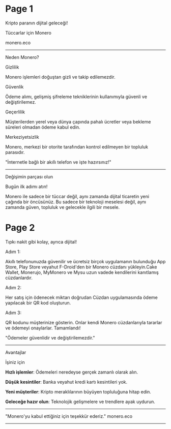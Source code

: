 # Page 1
Kripto paranın dijital geleceği!

Tüccarlar için Monero

monero.eco

---

Neden Monero?

Gizlilik

Monero işlemleri doğuştan gizli ve takip edilemezdir.

Güvenlik

Ödeme alımı, gelişmiş şifreleme tekniklerinin kullanımıyla güvenli ve değiştirilemez.

Geçerlilik

Müşterilerden yerel veya dünya çapında pahalı ücretler veya bekleme süreleri olmadan ödeme kabul edin.

Merkeziyetsizlik

Monero, merkezi bir otorite tarafından kontrol edilmeyen bir topluluk parasıdır.

"İnternetle bağlı bir akıllı telefon ve işte hazırsınız!"

---

Değişimin parçası olun

Bugün ilk adımı atın!

Monero ile sadece bir tüccar değil, aynı zamanda dijital ticaretin yeni çağında bir öncüsünüz. Bu sadece bir teknoloji meselesi değil, aynı zamanda güven, topluluk ve gelecekle ilgili bir mesele.

# Page 2

Tıpkı nakit gibi kolay, ayrıca dijital!

Adım 1:

Akıllı telefonunuzda güvenilir ve ücretsiz birçok uygulamanın bulunduğu App Store, Play Store 
veyahut F-Droid'den bir Monero cüzdanı yükleyin.Cake Wallet, Monerujo, MyMonero ve Mysu uzun vadede kendilerini kanıtlamış cüzdanlardır.

Adım 2:

Her satış için ödenecek miktarı doğrudan Cüzdan uygulamasında ödeme yapılacak bir QR kod oluşturun.

Adım 3:

QR kodunu müşterinize gösterin. Onlar kendi Monero cüzdanlarıyla tararlar ve ödemeyi onaylarlar. Tamamlandı!

"Ödemeler güvenlidir ve değiştirilemezdir."

---

Avantajlar

İşiniz için

**Hızlı işlemler**: Ödemeleri neredeyse gerçek zamanlı olarak alın.

**Düşük kesintiler**: Banka veyahut kredi kartı kesintileri yok.

**Yeni müşteriler**: Kripto meraklılarının büyüyen topluluğuna hitap edin.

**Geleceğe hazır olun**: Teknolojik gelişmelere ve trendlere ayak uydurun.


---

"Monero'yu kabul ettiğiniz için teşekkür ederiz."
monero.eco

---
